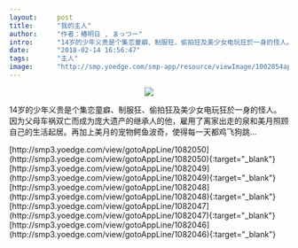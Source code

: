 ```yaml
---
layout:     post
title:      "我的主人"
author:     "作者：椿明日 , まっつー"
intro:      "14岁的少年义贵是个集恋童癖、制服狂、偷拍狂及美少女电玩狂於一身的怪人。因为父母车祸双亡而成为庞大遗产的继承人的他，雇用了离家出走的泉和美月照顾自己的生活起居。再加上美月的宠物鳄鱼波奇，使得每一天都鸡飞狗跳…"
date:       "2018-02-14 16:56:47"
tags:       "主人"
image:      "http://smp.yoedge.com/smp-app/resource/viewImage/1002854appline.png"
---
```

<div style="text-align: center">
<p><img src="http://smp.yoedge.com/smp-app/resource/viewImage/1002854appline.png"/></p>
</div>
<p class="post-meta">
<span>14岁的少年义贵是个集恋童癖、制服狂、偷拍狂及美少女电玩狂於一身的怪人。因为父母车祸双亡而成为庞大遗产的继承人的他，雇用了离家出走的泉和美月照顾自己的生活起居。再加上美月的宠物鳄鱼波奇，使得每一天都鸡飞狗跳…</span>
</p>
[http://smp3.yoedge.com/view/gotoAppLine/1082050](http://smp3.yoedge.com/view/gotoAppLine/1082050){:target="_blank"}
[http://smp3.yoedge.com/view/gotoAppLine/1082049](http://smp3.yoedge.com/view/gotoAppLine/1082049){:target="_blank"}
[http://smp3.yoedge.com/view/gotoAppLine/1082048](http://smp3.yoedge.com/view/gotoAppLine/1082048){:target="_blank"}
[http://smp3.yoedge.com/view/gotoAppLine/1082047](http://smp3.yoedge.com/view/gotoAppLine/1082047){:target="_blank"}
[http://smp3.yoedge.com/view/gotoAppLine/1082046](http://smp3.yoedge.com/view/gotoAppLine/1082046){:target="_blank"}


